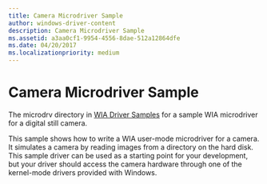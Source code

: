 ```yaml
---
title: Camera Microdriver Sample
author: windows-driver-content
description: Camera Microdriver Sample
ms.assetid: a3aa0cf1-9954-4556-8dae-512a12864dfe
ms.date: 04/20/2017
ms.localizationpriority: medium
---
```


# Camera Microdriver Sample





The microdrv directory in [WIA Driver Samples](http://go.microsoft.com/fwlink/p/?linkid=256210) for a sample WIA microdriver for a digital still camera.

This sample shows how to write a WIA user-mode microdriver for a camera. It simulates a camera by reading images from a directory on the hard disk. This sample driver can be used as a starting point for your development, but your driver should access the camera hardware through one of the kernel-mode drivers provided with Windows.

 

 





